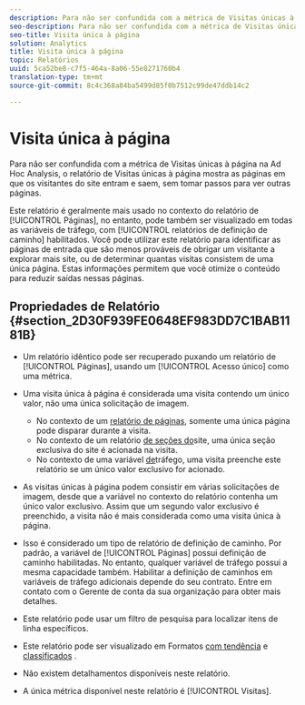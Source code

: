 ```yaml
---
description: Para não ser confundida com a métrica de Visitas únicas à página na Ad Hoc Analysis, o relatório de Visitas únicas à página mostra as páginas em que os visitantes do site entram e saem, sem tomar passos para ver outras páginas.
seo-description: Para não ser confundida com a métrica de Visitas únicas à página na Ad Hoc Analysis, o relatório de Visitas únicas à página mostra as páginas em que os visitantes do site entram e saem, sem tomar passos para ver outras páginas.
seo-title: Visita única à página
solution: Analytics
title: Visita única à página
topic: Relatórios
uuid: 5ca52be8-c7f5-464a-8a06-55e8271760b4
translation-type: tm+mt
source-git-commit: 8c4c368a84ba5499d85f0b7512c99de47ddb14c2

---
```



# Visita única à página

Para não ser confundida com a métrica de Visitas únicas à página na Ad Hoc Analysis, o relatório de Visitas únicas à página mostra as páginas em que os visitantes do site entram e saem, sem tomar passos para ver outras páginas.

Este relatório é geralmente mais usado no contexto do relatório de [!UICONTROL Páginas], no entanto, pode também ser visualizado em todas as variáveis de tráfego, com [!UICONTROL relatórios de definição de caminho] habilitados. Você pode utilizar este relatório para identificar as páginas de entrada que são menos prováveis de obrigar um visitante a explorar mais site, ou de determinar quantas visitas consistem de uma única página. Estas informações permitem que você otimize o conteúdo para reduzir saídas nessas páginas.

## Propriedades de Relatório {#section_2D30F939FE0648EF983DD7C1BAB1181B}

* Um relatório idêntico pode ser recuperado puxando um relatório de [!UICONTROL Páginas], usando um [!UICONTROL Acesso único] como uma métrica.

* Uma visita única à página é considerada uma visita contendo um único valor, não uma única solicitação de imagem.

   * No contexto de um [relatório de páginas](/help/components/c-variables/dimensionslist/reports-pages.md), somente uma única página pode disparar durante a visita.
   * No contexto de um relatório [de seções do](/help/components/c-variables/dimensionslist/reports-site-sections.md)site, uma única seção exclusiva do site é acionada na visita.
   * No contexto de uma variável [de](/help/admin/admin/c-traffic-variables/traffic-var.md)tráfego, uma visita preenche este relatório se um único valor exclusivo for acionado.

* As visitas únicas à página podem consistir em várias solicitações de imagem, desde que a variável no contexto do relatório contenha um único valor exclusivo. Assim que um segundo valor exclusivo é preenchido, a visita não é mais considerada como uma visita única à página.
* Isso é considerado um tipo de relatório de definição de caminho. Por padrão, a variável de [!UICONTROL Páginas] possui definição de caminho habilitadas. No entanto, qualquer variável de tráfego possui a mesma capacidade também. Habilitar a definição de caminhos em variáveis de tráfego adicionais depende do seu contrato. Entre em contato com o Gerente de conta da sua organização para obter mais detalhes.
* Este relatório pode usar um filtro de pesquisa para localizar itens de linha específicos.
* Este relatório pode ser visualizado em Formatos [com tendência](/help/components/c-variables/dimensionslist/reports-types.md) e [classificados](/help/components/c-variables/dimensionslist/reports-types.md) .

* Não existem detalhamentos disponíveis neste relatório.
* A única métrica disponível neste relatório é [!UICONTROL Visitas].

